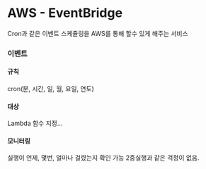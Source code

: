 # AWS - EventBridge

Cron과 같은 이벤트 스케쥴링을 AWS를 통해 할수 있게 해주는 서비스

### 이벤트 
#### 규칙
cron(분, 시간, 일, 월, 요일, 연도)
#### 대상
Lambda 함수 지정...
#### 모니터링
실행이 언제, 몇번, 얼마나 걸렸는지 확인 가능 2중실행과 같은 걱정이 없음.